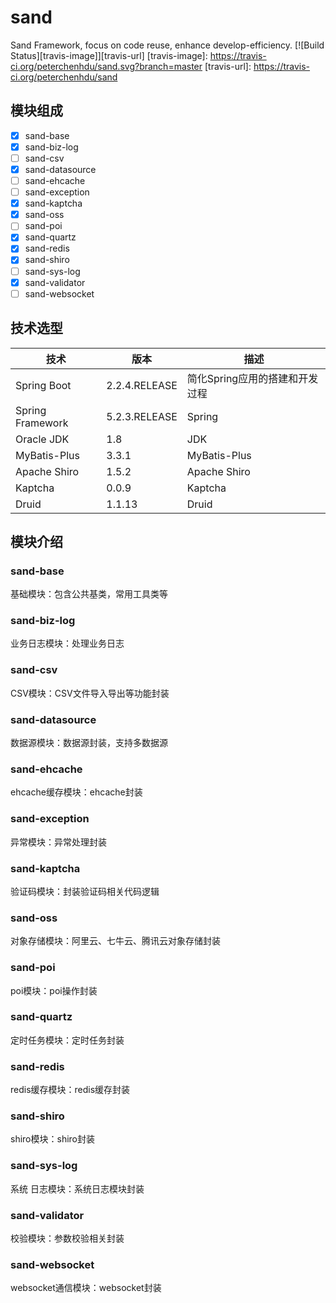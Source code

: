 # sand
Sand Framework, focus on code reuse, enhance develop-efficiency.
[![Build Status][travis-image]][travis-url]
[travis-image]: https://travis-ci.org/peterchenhdu/sand.svg?branch=master
[travis-url]: https://travis-ci.org/peterchenhdu/sand
## 模块组成
- [x] sand-base
- [x] sand-biz-log
- [ ] sand-csv
- [x] sand-datasource
- [ ] sand-ehcache
- [ ] sand-exception
- [x] sand-kaptcha
- [x] sand-oss
- [ ] sand-poi
- [x] sand-quartz
- [x] sand-redis
- [x] sand-shiro
- [ ] sand-sys-log
- [x] sand-validator
- [ ] sand-websocket
## 技术选型
技术  | 版本 | 描述
------------- | ------------- | -------------
Spring Boot	  | 2.2.4.RELEASE | 简化Spring应用的搭建和开发过程
Spring Framework	  | 5.2.3.RELEASE | Spring
Oracle JDK	  | 1.8 | JDK
MyBatis-Plus	  | 3.3.1 | MyBatis-Plus
Apache Shiro	  | 1.5.2 | Apache Shiro
Kaptcha	  | 0.0.9 | Kaptcha
Druid	  | 1.1.13 | Druid
## 模块介绍
### sand-base
基础模块：包含公共基类，常用工具类等
### sand-biz-log
业务日志模块：处理业务日志
### sand-csv
CSV模块：CSV文件导入导出等功能封装
### sand-datasource
数据源模块：数据源封装，支持多数据源
### sand-ehcache
ehcache缓存模块：ehcache封装
### sand-exception
异常模块：异常处理封装
### sand-kaptcha
验证码模块：封装验证码相关代码逻辑
### sand-oss
对象存储模块：阿里云、七牛云、腾讯云对象存储封装
### sand-poi
poi模块：poi操作封装
### sand-quartz
定时任务模块：定时任务封装
### sand-redis
redis缓存模块：redis缓存封装
### sand-shiro
shiro模块：shiro封装
### sand-sys-log
系统 日志模块：系统日志模块封装
### sand-validator
校验模块：参数校验相关封装
### sand-websocket
websocket通信模块：websocket封装
